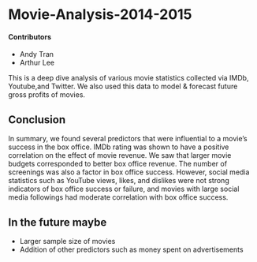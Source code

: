 # Movie-Analysis-2014-2015

#### Contributors
- Andy Tran
- Arthur Lee

This is a deep dive analysis of various movie statistics collected via IMDb, Youtube,and Twitter. We also used this data to model & forecast future gross profits of movies.

## Conclusion
In summary, we found several predictors that were influential to a movie’s success in the
box office. IMDb rating was shown to have a positive correlation on the effect of movie revenue.
We saw that larger movie budgets corresponded to better box office revenue. The number of
screenings was also a factor in box office success. However, social media statistics such as
YouTube views, likes, and dislikes were not strong indicators of box office success or failure,
and movies with large social media followings had moderate correlation with box office success.

## In the future maybe
- Larger sample size of movies
- Addition of other predictors such as money spent on advertisements

